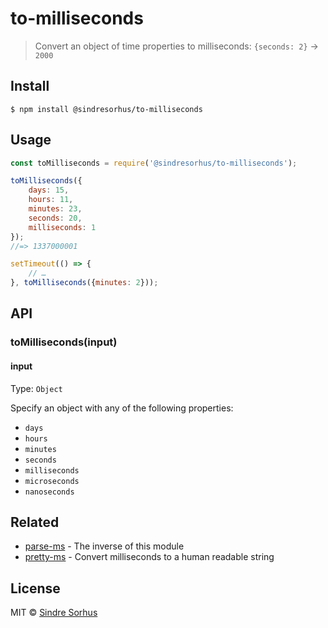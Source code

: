 # to-milliseconds

> Convert an object of time properties to milliseconds: `{seconds: 2}` → `2000`


## Install

```
$ npm install @sindresorhus/to-milliseconds
```


## Usage

```js
const toMilliseconds = require('@sindresorhus/to-milliseconds');

toMilliseconds({
	days: 15,
	hours: 11,
	minutes: 23,
	seconds: 20,
	milliseconds: 1
});
//=> 1337000001

setTimeout(() => {
	// …
}, toMilliseconds({minutes: 2}));
```


## API

### toMilliseconds(input)

#### input

Type: `Object`

Specify an object with any of the following properties:

- `days`
- `hours`
- `minutes`
- `seconds`
- `milliseconds`
- `microseconds`
- `nanoseconds`


## Related

- [parse-ms](https://github.com/sindresorhus/parse-ms) - The inverse of this module
- [pretty-ms](https://github.com/sindresorhus/pretty-ms) - Convert milliseconds to a human readable string


## License

MIT © [Sindre Sorhus](https://sindresorhus.com)
